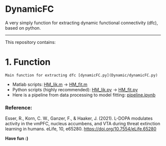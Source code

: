 # DynamicFC


A very simply function for extracting dynamic functional connectivity (dfc), based on python.


-----

This repository contains:

# 1. Function
```
Main function for extracting dfc [dynamicFC.py](Dynamic/dynamicFC.py)
```
* Matlab scripts: [HM_lik.m](HM/matlab/HM_lik.m) → [HM_fit.m](HM/matlab/HM_fit.m)
* Python scripts (highly recommended): [HM_lik.py](HM/HM_lik.py) → [HM_fit.py](HM/HM_fit.py)
* Here is a pipeline from data processing to model fitting: [pipeline.ipynb](pipeline.ipynb)


### Reference:
Esser, R., Korn, C. W., Ganzer, F., & Haaker, J. (2021). L-DOPA modulates activity in the vmPFC, nucleus accumbens, and VTA during threat extinction learning in humans. eLife, 10, e65280. https://doi.org/10.7554/eLife.65280




**Have fun :)**
